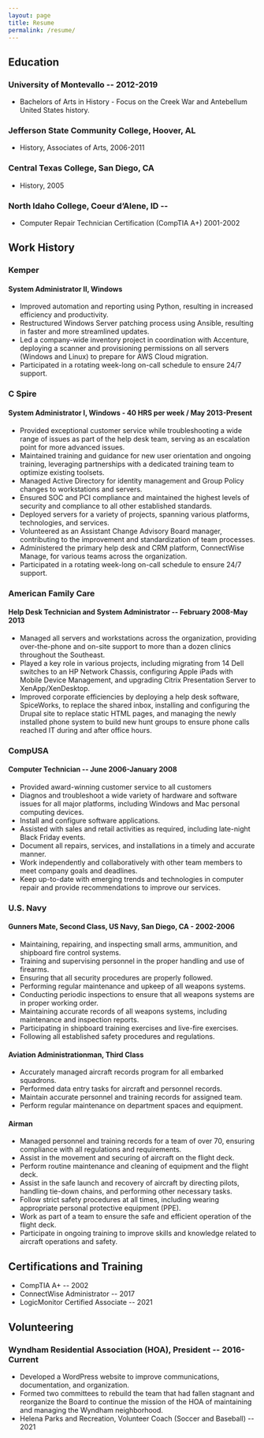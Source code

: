 ```yaml
---
layout: page
title: Resume
permalink: /resume/
---
```


## Education

### University of Montevallo -- 2012-2019

- Bachelors of Arts in History - Focus on the Creek War and Antebellum United States history.

### Jefferson State Community College, Hoover, AL

- History, Associates of Arts, 2006-2011

### Central Texas College, San Diego, CA

- History, 2005

### North Idaho College, Coeur d’Alene, ID -- 

- Computer Repair Technician Certification (CompTIA A+) 2001-2002

## Work History

### Kemper

#### System Administrator II, Windows

- Improved automation and reporting using Python, resulting in increased efficiency and productivity.
- Restructured Windows Server patching process using Ansible, resulting in faster and more streamlined updates.
- Led a company-wide inventory project in coordination with Accenture, deploying a scanner and provisioning permissions on all servers (Windows and Linux) to prepare for AWS Cloud migration.
- Participated in a rotating week-long on-call schedule to ensure 24/7 support.

### C Spire

#### System Administrator I, Windows - 40 HRS per week / May 2013-Present

- Provided exceptional customer service while troubleshooting a wide range of issues as part of the help desk team, serving as an escalation point for more advanced issues.
- Maintained training and guidance for new user orientation and ongoing training, leveraging partnerships with a dedicated training team to optimize existing toolsets.
- Managed Active Directory for identity management and Group Policy changes to workstations and servers.
- Ensured SOC and PCI compliance and maintained the highest levels of security and compliance to all other established standards.
- Deployed servers for a variety of projects, spanning various platforms, technologies, and services.
- Volunteered as an Assistant Change Advisory Board manager, contributing to the improvement and standardization of team processes.
- Administered the primary help desk and CRM platform, ConnectWise Manage, for various teams across the organization.
- Participated in a rotating week-long on-call schedule to ensure 24/7 support.

### American Family Care

#### Help Desk Technician and System Administrator -- February 2008-May 2013

- Managed all servers and workstations across the organization, providing over-the-phone and on-site support to more than a dozen clinics throughout the Southeast.
- Played a key role in various projects, including migrating from 14 Dell switches to an HP Network Chassis, configuring Apple iPads with Mobile Device Management, and upgrading Citrix Presentation Server to XenApp/XenDesktop.
- Improved corporate efficiencies by deploying a help desk software, SpiceWorks, to replace the shared inbox, installing and configuring the Drupal site to replace static HTML pages, and managing the newly installed phone system to build new hunt groups to ensure phone calls reached IT during and after office hours.

### CompUSA

#### Computer Technician -- June 2006-January 2008

- Provided award-winning customer service to all customers
- Diagnos and troubleshoot a wide variety of hardware and software issues for all major platforms, including Windows and Mac personal computing devices.
- Install and configure software applications.
- Assisted with sales and retail activities as required, including late-night Black Friday events.
- Document all repairs, services, and installations in a timely and accurate manner.
- Work independently and collaboratively with other team members to meet company goals and deadlines.
- Keep up-to-date with emerging trends and technologies in computer repair and provide recommendations to improve our services.

### U.S. Navy

#### Gunners Mate, Second Class, US Navy, San Diego, CA - 2002-2006

- Maintaining, repairing, and inspecting small arms, ammunition, and shipboard fire control systems.
- Training and supervising personnel in the proper handling and use of firearms.
- Ensuring that all security procedures are properly followed.
- Performing regular maintenance and upkeep of all weapons systems.
- Conducting periodic inspections to ensure that all weapons systems are in proper working order.
- Maintaining accurate records of all weapons systems, including maintenance and inspection reports.
- Participating in shipboard training exercises and live-fire exercises.
- Following all established safety procedures and regulations.

#### Aviation Administrationman, Third Class

- Accurately managed aircraft records program for all embarked squadrons.
- Performed data entry tasks for aircraft and personnel records.
- Maintain accurate personnel and training records for assigned team.
- Perform regular maintenance on department spaces and equipment.

#### Airman

- Managed personnel and training records for a team of over 70, ensuring compliance with all regulations and requirements.
- Assist in the movement and securing of aircraft on the flight deck.
- Perform routine maintenance and cleaning of equipment and the flight deck.
- Assist in the safe launch and recovery of aircraft by directing pilots, handling tie-down chains, and performing other necessary tasks.
- Follow strict safety procedures at all times, including wearing appropriate personal protective equipment (PPE).
- Work as part of a team to ensure the safe and efficient operation of the flight deck.
- Participate in ongoing training to improve skills and knowledge related to aircraft operations and safety.


## Certifications and Training

- CompTIA A+ -- 2002
- ConnectWise Administrator -- 2017
- LogicMonitor Certified Associate -- 2021

## Volunteering

### Wyndham Residential Association (HOA), President -- 2016-Current

- Developed a WordPress website to improve communications, documentation, and organization.
- Formed two committees to rebuild the team that had fallen stagnant and reorganize the Board to continue the mission of the HOA of maintaining and managing the Wyndham neighborhood.
- Helena Parks and Recreation, Volunteer Coach (Soccer and Baseball) -- 2021
